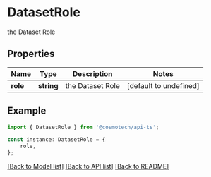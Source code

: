 # DatasetRole

the Dataset Role

## Properties

Name | Type | Description | Notes
------------ | ------------- | ------------- | -------------
**role** | **string** | the Dataset Role | [default to undefined]

## Example

```typescript
import { DatasetRole } from '@cosmotech/api-ts';

const instance: DatasetRole = {
    role,
};
```

[[Back to Model list]](../README.md#documentation-for-models) [[Back to API list]](../README.md#documentation-for-api-endpoints) [[Back to README]](../README.md)
